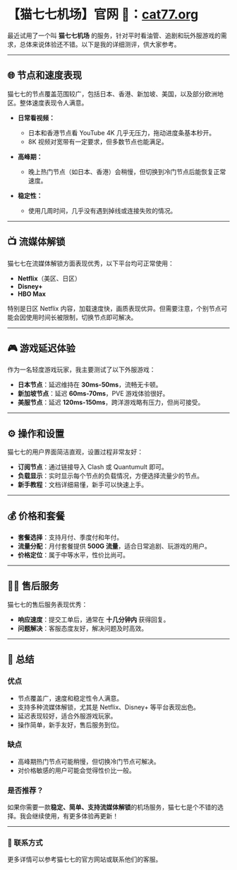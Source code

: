
# 【猫七七机场】官网 🛫：[cat77.org](https://tinyurl.com/36ut7bmb)

最近试用了一个叫 **猫七七机场** 的服务，针对平时看油管、追剧和玩外服游戏的需求，总体来说体验还不错。以下是我的详细测评，供大家参考。

---

## 🌐 节点和速度表现

猫七七的节点覆盖范围较广，包括日本、香港、新加坡、美国，以及部分欧洲地区。整体速度表现令人满意。

- **日常看视频：**
  - 日本和香港节点看 YouTube 4K 几乎无压力，拖动进度条基本秒开。
  - 8K 视频对宽带有一定要求，但多数节点也能满足。

- **高峰期：**
  - 晚上热门节点（如日本、香港）会稍慢，但切换到冷门节点后能恢复正常速度。

- **稳定性：**
  - 使用几周时间，几乎没有遇到掉线或连接失败的情况。

---

## 📺 流媒体解锁

猫七七在流媒体解锁方面表现优秀，以下平台均可正常使用：
- **Netflix**（美区、日区）
- **Disney+**
- **HBO Max**

特别是日区 Netflix 内容，加载速度快，画质表现优异。但需要注意，个别节点可能会因使用时间长被限制，切换节点即可解决。

---

## 🎮 游戏延迟体验

作为一名轻度游戏玩家，我主要测试了以下外服游戏：
- **日本节点**：延迟维持在 **30ms-50ms**，流畅无卡顿。
- **新加坡节点**：延迟 **60ms-70ms**，PVE 游戏体验很好。
- **美服节点**：延迟 **120ms-150ms**，跨洋游戏略有压力，但尚可接受。

---

## ⚙️ 操作和设置

猫七七的用户界面简洁直观，设置过程非常友好：
- **订阅节点**：通过链接导入 Clash 或 Quantumult 即可。
- **负载显示**：实时显示每个节点的负载情况，方便选择流量少的节点。
- **新手教程**：文档详细易懂，新手可以快速上手。

---

## 💰 价格和套餐

- **套餐选择**：支持月付、季度付和年付。
- **流量分配**：月付套餐提供 **500G 流量**，适合日常追剧、玩游戏的用户。
- **价格定位**：属于中等水平，性价比尚可。

---

## 👨‍💻 售后服务

猫七七的售后服务表现优秀：
- **响应速度**：提交工单后，通常在 **十几分钟内** 获得回复。
- **问题解决**：客服态度友好，解决问题及时高效。

---

## 📝 总结

### 优点
- 节点覆盖广，速度和稳定性令人满意。
- 支持多种流媒体解锁，尤其是 Netflix、Disney+ 等平台表现出色。
- 延迟表现较好，适合外服游戏玩家。
- 操作简单，新手友好，售后服务到位。

### 缺点
- 高峰期热门节点可能稍慢，但切换冷门节点可解决。
- 对价格敏感的用户可能会觉得性价比一般。

### 是否推荐？
如果你需要一款**稳定、简单、支持流媒体解锁**的机场服务，猫七七是个不错的选择。我会继续使用，有更多体验再更新！

---

### 📌 联系方式
更多详情可以参考猫七七的官方网站或联系他们的客服。
